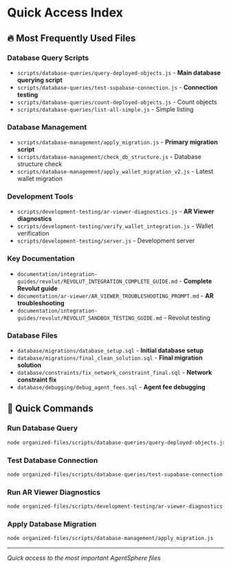 # Quick Access Index

## 🔥 Most Frequently Used Files

### Database Query Scripts
- `scripts/database-queries/query-deployed-objects.js` - **Main database querying script**
- `scripts/database-queries/test-supabase-connection.js` - **Connection testing**
- `scripts/database-queries/count-deployed-objects.js` - Count objects
- `scripts/database-queries/list-all-simple.js` - Simple listing

### Database Management
- `scripts/database-management/apply_migration.js` - **Primary migration script**
- `scripts/database-management/check_db_structure.js` - Database structure check
- `scripts/database-management/apply_wallet_migration_v2.js` - Latest wallet migration

### Development Tools
- `scripts/development-testing/ar-viewer-diagnostics.js` - **AR Viewer diagnostics**
- `scripts/development-testing/verify_wallet_integration.js` - Wallet verification
- `scripts/development-testing/server.js` - Development server

### Key Documentation
- `documentation/integration-guides/revolut/REVOLUT_INTEGRATION_COMPLETE_GUIDE.md` - **Complete Revolut guide**
- `documentation/ar-viewer/AR_VIEWER_TROUBLESHOOTING_PROMPT.md` - **AR troubleshooting**
- `documentation/integration-guides/revolut/REVOLUT_SANDBOX_TESTING_GUIDE.md` - Revolut testing

### Database Files
- `database/migrations/database_setup.sql` - **Initial database setup**
- `database/migrations/final_clean_solution.sql` - **Final migration solution**
- `database/constraints/fix_network_constraint_final.sql` - **Network constraint fix**
- `database/debugging/debug_agent_fees.sql` - **Agent fee debugging**

## 🎯 Quick Commands

### Run Database Query
```bash
node organized-files/scripts/database-queries/query-deployed-objects.js
```

### Test Database Connection
```bash
node organized-files/scripts/database-queries/test-supabase-connection.js
```

### Run AR Viewer Diagnostics
```bash
node organized-files/scripts/development-testing/ar-viewer-diagnostics.js
```

### Apply Database Migration
```bash
node organized-files/scripts/database-management/apply_migration.js
```

---
*Quick access to the most important AgentSphere files*
